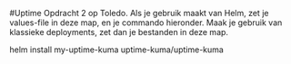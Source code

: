 #Uptime
Opdracht 2 op Toledo. Als je gebruik maakt van Helm, zet je values-file in deze map, en je commando hieronder. Maak je gebruik van klassieke deployments, zet dan je bestanden in deze map.

helm install my-uptime-kuma uptime-kuma/uptime-kuma